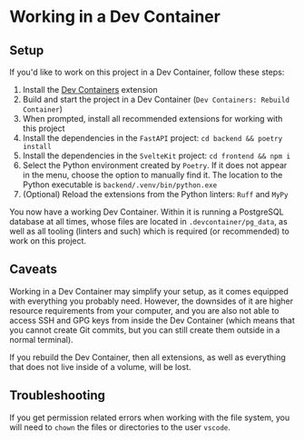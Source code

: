 # Working in a Dev Container

## Setup

If you'd like to work on this project in a Dev Container, follow these steps:

1. Install the [Dev Containers](https://marketplace.visualstudio.com/items?itemName=ms-vscode-remote.remote-containers) extension
2. Build and start the project in a Dev Container (`Dev Containers: Rebuild Container`)
3. When prompted, install all recommended extensions for working with this project
4. Install the dependencies in the `FastAPI` project: `cd backend && poetry install`
5. Install the dependencies in the `SvelteKit` project: `cd frontend && npm i`
6. Select the Python environment created by `Poetry`. If it does not appear in the menu, choose the option to manually find it. The location to the Python executable is `backend/.venv/bin/python.exe`
7. (Optional) Reload the extensions from the Python linters: `Ruff` and `MyPy`

You now have a working Dev Container. Within it is running a PostgreSQL database at all times, whose files are located in `.devcontainer/pg_data`, as well as all tooling (linters and such) which is required (or recommended) to work on this project.

## Caveats

Working in a Dev Container may simplify your setup, as it comes equipped with everything you probably need. However, the downsides of it are higher resource requirements from your computer, and you are also not able to access SSH and GPG keys from inside the Dev Container (which means that you cannot create Git commits, but you can still create them outside in a normal terminal).

If you rebuild the Dev Container, then all extensions, as well as everything that does not live inside of a volume, will be lost.

## Troubleshooting

If you get permission related errors when working with the file system, you will need to `chown` the files or directories to the user `vscode`.
